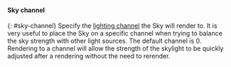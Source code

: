 
#### Sky channel
{: #sky-channel}
Specify the [lighting channel](lights-tab.html#channel) the Sky will render to. It is very useful to place the Sky on a specific channel when trying to balance the sky strength with other light sources. The default channel is 0. Rendering to a channel will allow the strength of the skylight to be quickly adjusted after a rendering without the need to rerender.
